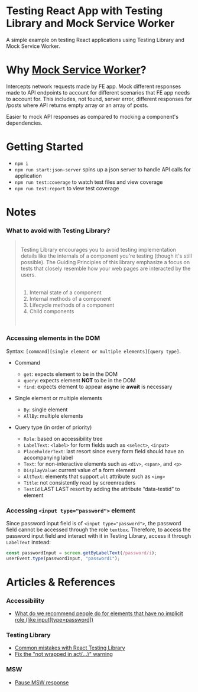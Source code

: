 # Testing React App with Testing Library and Mock Service Worker

A simple example on testing React applications using Testing Library and Mock Service Worker.

# Why [Mock Service Worker](https://mswjs.io/)?

Intercepts network requests made by FE app. Mock different responses made to API endpoints to account for different scenarios that FE app needs to account for. This includes, not found, server error, different responses for /posts where API returns empty array or an array of posts.

Easier to mock API responses as compared to mocking a component's dependencies.

# Getting Started

- `npm i`
- `npm run start:json-server` spins up a json server to handle API calls for application
- `npm run test:coverage` to watch test files and view coverage
- `npm run test:report` to view test coverage

# Notes

### What to avoid with Testing Library?

> <br>
> Testing Library encourages you to avoid testing implementation details like the internals of a component you're testing (though it's still possible). The Guiding Principles of this library emphasize a focus on tests that closely resemble how your web pages are interacted by the users. <br><br>
> 
> 1. Internal state of a component 
> 2. Internal methods of a component
> 3. Lifecycle methods of a component
> 4. Child components
> <br>

### Accessing elements in the DOM

Syntax: `[command][single element or multiple elements][query type]`.

- Command
  - `get`: expects element to be in the DOM
  - `query`: expects element **NOT** to be in the DOM
  - `find`: expects element to appear **async** ie **await** is necessary

- Single element or multiple elements
  - `By`: single element
  - `AllBy`: multiple elements

- Query type (in order of priority)
  - `Role`: based on accessibility tree
  - `LabelText`: `<label>` for form fields such as `<select>`, `<input>`
  - `PlaceholderText`: last resort since every form field should have an accompanying label
  - `Text`: for non-interactive elements such as `<div>`, `<span>`, and `<p>`
  - `DisplayValue`: current value of a form element
  - `AltText`: elements that support `alt` attribute such as `<img>`
  - `Title`: not consistently read by screenreaders
  - `TestId` LAST LAST resort by adding the attribute “data-testid” to element

### Accessing `<input type="password">` element

Since password input field is of `<input type="password">`, the password field cannot be accessed through the role `textbox`. Therefore, to access the password input field and interact with it in Testing Library, access it through `LabelText` instead:

```ts
const passwordInput = screen.getByLabelText(/password/i);
userEvent.type(passwordInput, "password1");
```

# Articles & References

### Accessibility
- [What do we recommend people do for elements that have no implicit role (like input[type=password])](https://github.com/testing-library/dom-testing-library/issues/567)

### Testing Library
- [Common mistakes with React Testing Library](https://kentcdodds.com/blog/common-mistakes-with-react-testing-library)
- [Fix the "not wrapped in act(...)" warning](https://kentcdodds.com/blog/fix-the-not-wrapped-in-act-warning)

### MSW
- [Pause MSW response](https://stackoverflow.com/questions/71182668/how-to-pause-the-mock-service-worker-for-testing-the-intermediate-state-in-reac)
